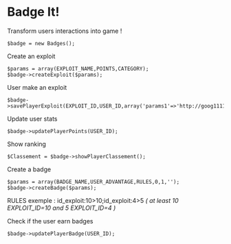 Badge It!
=========

Transform users interactions into game !

```
$badge = new Badges();
```

Create an exploit
```
$params = array(EXPLOIT_NAME,POINTS,CATEGORY);
$badge->createExploit($params);
```

User make an exploit
```
$badge->savePlayerExploit(EXPLOIT_ID,USER_ID,array('params1'=>'http://goog1111le.fr'),DATE);
```

Update user stats
```
$badge->updatePlayerPoints(USER_ID);
```

Show ranking
```
$Classement = $badge->showPlayerClassement();
```

Create a badge
```
$params = array(BADGE_NAME,USER_ADVANTAGE,RULES,0,1,'');
$badge->createBadge($params);
```
RULES exemple : id_exploit:10>10;id_exploit:4>5
*( at least 10 EXPLOIT_ID=10 and 5 EXPLOIT_ID=4 )*

Check if the user earn badges
```
$badge->updatePlayerBadge(USER_ID);
```
